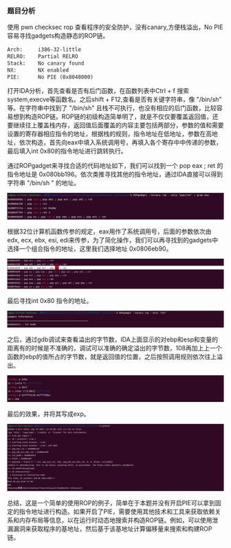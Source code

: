 ### 题目分析

使用 pwn checksec rop 查看程序的安全防护，没有canary,方便栈溢出，No PIE 容易寻找gadgets构造静态的ROP链。

```
Arch:     i386-32-little
RELRO:    Partial RELRO
Stack:    No canary found
NX:       NX enabled
PIE:      No PIE (0x8048000)
```

打开IDA分析，首先查看是否有后门函数，在函数列表中Ctrl + f 搜索system,execve等函数名。之后shift + F12,查看是否有关键字符串，像 "/bin/sh" 等。在字符串中找到了 "/bin/sh" 且栈不可执行，也没有相应的后门函数，比较容易想到构造ROP链。ROP链的初级构造简单明了，就是不仅仅要覆盖返回值，还要继续往上覆盖栈内存，返回值后面覆盖的内容主要包括两部分，参数的值和需要设置的寄存器相应指令的地址，根据栈的规则，指令地址在低地址，参数在高地址，依次构造，首先向eax中填入系统调用号，再填入各个寄存中中传递的参数，最后填入int 0x80的指令地址进行跳转执行。

通过ROPgadget来寻找合适的代码地址如下，我们可以找到一个 pop eax ; ret 的指令地址是 0x080bb196。依次类推寻找其他的指令地址，通过IDA直接可以得到字符串 "/bin/sh " 的地址。

![](./02.PNG)

根据32位计算机函数传参的规定，eax用作了系统调用号，后面的参数依次由 edx, ecx, ebx, esi, edi来传参，为了简化操作，我们可以再寻找到的gadgets中选择一个组合指令的地址，这里我们选择地址 0x0806eb90。

![](./03.PNG)

最后寻找int 0x80 指令的地址。

![](./04.PNG)

之后，通过gdb调试来查看溢出的字节数，IDA上面显示的对ebp和esp和变量的距离有的时候是不准确的，调试可以准确的确定溢出的字节数，108再加上上一个函数的ebp的值所占的字节数，就是返回值的位置，之后按照调用规则依次往上溢出。

![](./05.PNG)

最后的效果，并将其写成exp。

![](./06.PNG)

总结，这是一个简单的使用ROP的例子，简单在于本题并没有开启PIE可以拿到固定的指令地址进行构造。如果开启了PIE，需要使用其他技术和工具来获取依赖关系和内存布局等信息，以在运行时动态地搜索并构造ROP链。例如，可以使用泄漏漏洞来获取程序的基地址，然后基于该基地址计算偏移量来搜索和构建ROP链。
